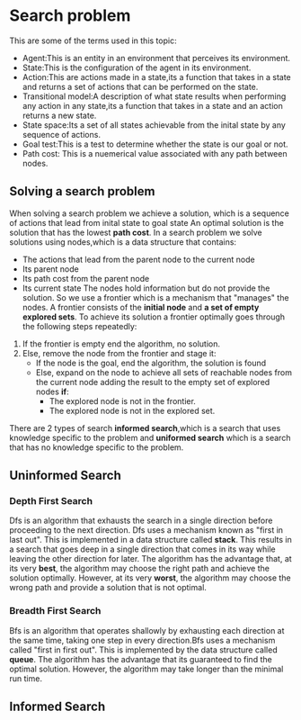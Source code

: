 # Search problem
This are some of the terms used in this topic:
 - Agent:This is an entity in an environment that perceives its environment.
 - State:This is the configuration of the agent in its environment.
 - Action:This are actions made in a state,its a function that takes in a state and returns a set of actions that can be performed on the state.
 - Transitional model:A description of what state results when performing any action in any state,its a function that takes in a state and an action returns a new state.
 - State space:Its a set of all states achievable from the inital state by any sequence of actions.
 - Goal test:This is a test to determine whether the state is our goal or not.
 - Path cost: This is a nuemerical value associated with any path between nodes.

## Solving a search problem
When solving a search problem we achieve a solution, which is a sequence of actions that lead from inital state to goal state
An optimal solution is the solution that has the lowest **path cost**.
In a search problem we solve solutions using nodes,which is a data structure that contains:
- The actions that lead from the parent node to the current node
- Its parent node
- Its path cost from the parent node 
- Its current state
The nodes hold information but do not provide the solution. So we use a frontier which is a mechanism that "manages" the nodes. A frontier consists of the **initial node** and **a set of empty explored sets**. To achieve its solution a frontier optimally goes through the following steps repeatedly:
1. If the frontier is empty end the algorithm, no solution.
2. Else, remove the node from the frontier and stage it:
    - If the node is the goal, end the algorithm, the solution is found
    - Else, expand on the node to achieve all sets of reachable nodes from the current node adding the result to the empty set of explored nodes **if**:
        - The explored node is not in the frontier.
        - The explored node is not in the explored set.

There are 2 types of search **informed search**,which is a search that uses knowledge specific to the problem and **uniformed search** which is a search that has no knowledge specific to the problem.

 ## Uninformed Search

 ### Depth First Search
Dfs is an algorithm that exhausts the search in a single direction before proceeding to the next direction. Dfs uses a mechanism known as "first in last out". This is implemented in a data structure called **stack**. This results in a search that goes deep in a single direction that comes in its way while leaving the other direction for later.
The algorithm has the advantage that, at its very **best**, the algorithm may choose the right path and achieve the solution optimally.
However, at its very **worst**, the algorithm may choose the wrong path and provide a solution that is not optimal.

 ### Breadth First Search
 Bfs is an algorithm that operates shallowly by exhausting each direction at the same time, taking one step in every direction.Bfs uses a mechanism called "first in first out". This is implemented by the data structure called **queue**.
 The algorithm has the advantage that its guaranteed to find the optimal solution. However, the algorithm may take longer than the minimal run time.

## Informed Search
